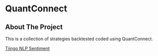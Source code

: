 # QuantConnect
 
<!-- ABOUT THE PROJECT -->
## About The Project
This is a collection of strategies backtested coded using QuantConnect.

[Tiingo NLP Sentiment](https://github.com/jinwei-ang/QuantConnect/tree/main/Tiingo%20NLP%20Sentiment)
